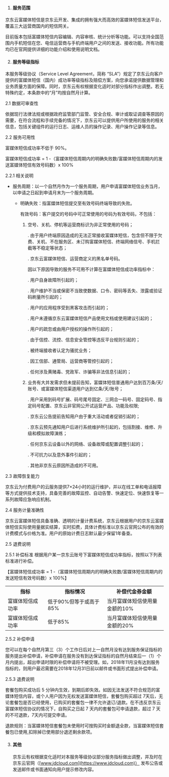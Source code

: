 1. #### 服务范围

  京东云富媒体短信是京东云开发、集成的拥有强大而高效的富媒体短信发送平台，覆盖三大运营商国内的短信网关。

  目前版本包括富媒体短信内容编辑、内容审核、统计分析等功能。可以支持全国范围内手机短信在您、电信运营商与手机终端用户之间的发送、接收功能。所有功能均已在官网提供详细的功能介绍和使用说明文档。

  

2. #### 服务等级指标

  本服务等级协议（Service Level Agreement，简称 “SLA”）规定了京东云向客户提供的富媒体短信（国内）成功率等级指标及赔偿方案，向您承诺提供数据管理和业务质量方面的保障。同时，京东云有权根据变化适时对部分指标作出调整。若无特殊约定，本条款中的“月”均按自然月计算。

  

   2.1 数据可审查性

   依据现行法律法规或根据政府监管部门监管、安全合规、审计或取证调查等原因的需要，在符合流程和手续完备的情况下，京东云可以提供用户所使用的服务的相关信息，包括关键组件的运行日志、运维人员的操作记录、用户操作记录等信息。

  

   2.2 服务可用性

   富媒体短信成功率不低于 90%。

   富媒体短信成功率 = 1 -（富媒体短信周期内的明确失败数/富媒体短信周期内的发送富媒体短信有效号码数）x 100%

  

 2.2.1 相关说明

- 服务周期：以一个自然月作为一个服务周期，用户申请富媒体短信业务当月，以申请之日起到申请月末为一个服务周期。

  - 明确失败：指富媒体短信提交至有效号码终端导致的失败。

    有效号码：客户提交的号码中可正常使用的号码为有效号码，不包括：

    1. 空号、关机、停机等运营商标识为非正常使用的号码；

       .	由于用户终端原因造成的无法正常接收富媒体短信，包含但不限于欠费、关机、不在服务区、未订购富媒体短信、终端网络信号、手机拦截等不稳定等状态；

       .	京东云富媒体短信、运营商定义的黑名单号码。

       因以下原因导致的服务不可用不计算在富媒体短信成功率指标中：

       .	用户自身故障所引起的；

       .	用户维护不当或保密不当致使数据、口令、密码等丢失、泄露或验证码刷量所引起的；

       .	用户的应用程序受到黑客攻击而引起的；

       .	用户未遵循京东云富媒体短信产品使用文档或使用建议引起的；

       .	用户的疏忽或由用户授权的操作所引起的；

       .	由于信控、流控、信息安全管控等违反平台规则引起的；

       .	被终端接收者认定为骚扰业务；

       .	因工信部、通管局、运营商等管控引起的；

       .	任何涉及黄赌毒、党政军、诈骗等非法信息引起的；

     0. 业务有大并发需求但未提前告知，富媒体短信普通用户达到百万条/天/账号、或富媒体短信渠道用户达到亿条/天/账号；

          .	用户采用到码号扩展、码号尾号固定、三网合一码号、固定码号、指定码号配置、京东云非官网公开试运营产品、功能及权限;

          .	京东云公告提前告知用户由于重大活动或者促销引起的；

          .	京东云预先通知用户后进行系统维护所引起的，包括割接、维修、升级和模拟故障演练；

          .	任何京东云设备以外的网络、设备故障或配置调整引起的；

          .	不可抗力以及意外事件引起的；

          .	其他非京东云原因所造成的不可用。

          

 2.3 故障恢复能力

 京东云为付费用户的云服务提供7×24小时的运行维护，并以在线工单和电话报障等方式提供技术支持，具备完善的故障监控、自动告警、快速定位、快速恢复等一系列故障应急响应机制。

>

   2.4 服务计量准确性

   京东云富媒体短信具备准确、透明的计量计费系统，京东云根据用户的京东云富媒体短信实际使用量据实结算，实时扣费，具体计费标准以京东云官网公布的有效的计费模式与价格为准。用户的原始计费日志默认最少保留1年备查。



   2.5 退费说明

   2.5.1 补偿标准
   根据用户某一京东云账号下富媒体短信成功率指标，按照以下列表标准进行补偿。

   【富媒体短信成功率 = 1 -（富媒体短信周期内的明确失败数/富媒体短信周期内的发送短信有效号码数）x 100%】

   <table>
           <tr align="center">
               <th width="200">指标</th>
               <th width="300">指标情况</th>
               <th width="300">补偿代金券金额</th>
           </tr>
           <tr>
               <td>富媒体短信成功率</td>
               <td>低于90%但等于或高于85%</td>
               <td>当月富媒体短信使用量金额的10%</td>
           </tr>
           <tr>
               <td>富媒体短信成功率</td>
               <td>低于85%</td>
               <td>当月富媒体短信使用量金额的20%</td>
           </tr>
   </table>

   2.5.2 补偿申请

   您可以在每个自然月第三（3）个工作日后对上一自然月没有达到服务保证指标的服务提出补偿申请，补偿申请在服务没有到达保证指标的自然月结束后一（1）个月内提出，超出申请时限的补偿申请将不被受理。如，2018年11月没有达到服务指标的，则用户最迟需要在2018年12月31日前以邮件或书面形式提出补偿申请。



   2.5.3 退费说明

   套餐包购买成功后 5 分钟内生效，到期后即失效。如因无法发送不符合规范的富媒体短信内容，或个人用户因为无权发送富媒体短信，套餐包购买超过 7天后，无论套餐包是否已经使用，已购买的套餐包一律不允许退订/退款。在不违反京东云富媒体短信协议的情况下，自购买之日起 7 天内的套餐包可申请退款，超过 7 天的不可退款，7天内可提交申请。

   退款规则：当富媒体短信套餐包未使用时可按购买时金额退全款，当富媒体短信套餐包已使用,扣除掉已使用部分退还剩余款项。



3. #### 其他

     京东云有权根据变化适时对本服务等级协议部分服务指标做出调整，并及时在京东云官网（[www.jdcloud.com](https://www.jdcloud.com)） 发布公告或发送邮件或书面通知向用户提示修改内容。


     
     

